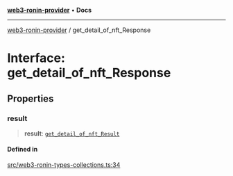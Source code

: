 [**web3-ronin-provider**](../README.md) • **Docs**

***

[web3-ronin-provider](../globals.md) / get\_detail\_of\_nft\_Response

# Interface: get\_detail\_of\_nft\_Response

## Properties

### result

> **result**: [`get_detail_of_nft_Result`](get_detail_of_nft_Result.md)

#### Defined in

[src/web3-ronin-types-collections.ts:34](https://github.com/chuacw/web3-ronin-provider/blob/7646ce38176c1dab59363eef0869f2efa34d498b/src/web3-ronin-types-collections.ts#L34)
